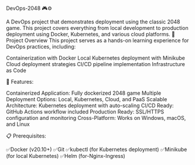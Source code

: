DevOps-2048 🎮⚙️


A DevOps project that demonstrates deployment using the classic 2048 game. This project covers everything from local development to production deployment using Docker, Kubernetes, and various cloud platforms.
🎯 Project Overview
This project serves as a hands-on learning experience for DevOps practices, including:

Containerization with Docker
Local Kubernetes deployment with Minikube
Cloud deployment strategies
CI/CD pipeline implementation
Infrastructure as Code

🚀 Features:

Containerized Application: Fully dockerized 2048 game
Multiple Deployment Options: Local, Kubernetes, Cloud, and PaaS
Scalable Architecture: Kubernetes deployment with auto-scaling
CI/CD Ready: GitHub Actions workflow included
Production Ready: SSL/HTTPS configuration and monitoring
Cross-Platform: Works on Windows, macOS, and Linux

📋 Prerequisites:

✅Docker (v20.10+)
✅Git
✅kubectl (for Kubernetes deployment)
✅Minikube (for local Kubernetes)
✅Helm   (for-Nginx-Ingress)
 